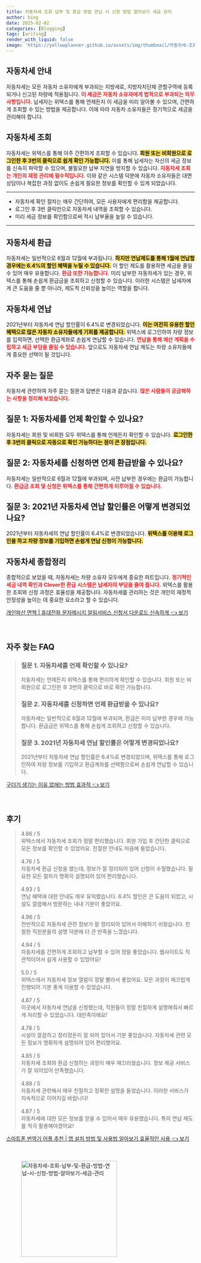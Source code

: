 ```yaml
---
title: 자동차세 조회 납부 및 환급 방법 연납 시 신청 방법 알아보기 세금 관리
author: bing
date: 2025-02-02
categories: [Blogging]
tags: [writing]
render_with_liquid: false
image: 'https://yellowplanner.github.io/assets/img/thumbnail/자동차세-조회-납부-및-환급-방법-연납-시-신청-방법-알아보기-세금-관리.webp'
---
```



<h2 id='자동차세_안내'>자동차세 안내</h2>

<p>자동차세는 모든 자동차 소유자에게 부과되는 지방세로, 지방자치단체 관할구역에 등록되거나 신고된 차량에 적용됩니다. <b><span style="color: #ee2323;">이 세금은 자동차 소유자에게 법적으로 부과되는 의무 사항입니다.</span></b> 납세자는 위텍스를 통해 언제든지 이 세금을 미리 알아볼 수 있으며, 간편하게 조회할 수 있는 방법을 제공합니다. 이에 따라 자동차 소유자들은 정기적으로 세금을 관리해야 합니다.</p>

<h2 id='자동차세_조회'>자동차세 조회</h2>

<p>자동차세는 위텍스를 통해 아주 간편하게 조회할 수 있습니다. <b><span style="background-color: #ffe066;">회원 또는 비회원으로 로그인한 후 3번의 클릭으로 쉽게 확인 가능합니다.</span></b> 이를 통해 납세자는 자신의 세금 정보를 신속히 파악할 수 있으며, 불필요한 납부 지연을 방지할 수 있습니다. <b><span style="color: #ee2323;">자동차세 조회는 개인의 재정 관리에 필수적입니다.</span></b> 이와 같은 시스템 덕분에 자동차 소유자들은 대면 상담이나 복잡한 과정 없이도 손쉽게 필요한 정보를 확인할 수 있게 되었습니다.</p>

<hr />

<ul>
    <li>자동차세 확인 절차는 매우 간단하여, 모든 사용자에게 편리함을 제공합니다.</li>
    <li>로그인 후 3번 클릭만으로 자동차세 내역을 조회할 수 있습니다.</li>
    <li>미리 세금 정보를 확인함으로써 적시 납부율을 높일 수 있습니다.</li>
</ul>

<hr />

<h2 id='자동차세_환급'>자동차세 환급</h2>

<p>자동차세는 일반적으로 6월과 12월에 부과됩니다. <b><span style="background-color: #ffe066;">하지만 연납제도를 통해 1월에 연납할 경우에는 6.4%의 할인 혜택을 누릴 수 있습니다.</span></b> 이 할인 제도를 활용하면 세금을 줄일 수 있어 매우 유용합니다. <b><span style="color: #ee2323;">환급 또한 가능합니다.</span></b> 미리 납부한 자동차세가 있는 경우, 위텍스를 통해 손쉽게 환급금을 조회하고 신청할 수 있습니다. 이러한 시스템은 납세자에게 큰 도움을 줄 뿐 아니라, 제도적 신뢰성을 높이는 역할을 합니다.</p>

<h2 id='자동차세_연납'>자동차세 연납</h2>

<p>2021년부터 자동차세 연납 할인률이 6.4%로 변경되었습니다. <b><span style="background-color: #ffe066;">이는 여전히 유용한 할인 혜택으로 많은 자동차 소유자들에게 기회를 제공합니다.</span></b> 위텍스에 로그인하여 차량 정보를 입력하면, 선택한 환급계좌로 손쉽게 연납할 수 있습니다. <b><span style="color: #ee2323;">연납을 통해 예산 계획을 수립하고 세금 부담을 줄일 수 있습니다.</span></b> 앞으로도 자동차세 연납 제도는 차량 소유자들에게 중요한 선택이 될 것입니다.</p>

<h2 id='자주_묻는_질문'>자주 묻는 질문</h2>

<p>자동차세 관련하여 자주 묻는 질문과 답변은 다음과 같습니다. <b><span style="color: #ee2323;">많은 사람들이 궁금해하는 사항을 정리해 보았습니다.</span></b></p>

<h2 id='질문_1_자동차세_확인'>질문 1: 자동차세를 언제 확인할 수 있나요?</h2>

<p>자동차세는 회원 및 비회원 모두 위텍스를 통해 언제든지 확인할 수 있습니다. <b><span style="background-color: #ffe066;">로그인한 후 3번의 클릭으로 자동으로 확인 가능하다는 점이 큰 장점입니다.</span></b></p>

<h2 id='질문_2_자동차세_환급'>질문 2: 자동차세를 신청하면 언제 환급받을 수 있나요?</h2>

<p>자동차세는 일반적으로 6월과 12월에 부과되며, 사전 납부한 경우에는 환급이 가능합니다. <b><span style="color: #ee2323;">환급금 조회 및 신청은 위텍스를 통해 간편하게 이루어질 수 있습니다.</span></b></p>

<h2 id='질문_3_자동차세_연납할인'>질문 3: 2021년 자동차세 연납 할인률은 어떻게 변경되었나요?</h2>

<p>2021년부터 자동차세의 연납 할인률이 6.4%로 변경되었습니다. <b><span style="background-color: #ffe066;">위텍스를 이용해 로그인을 하고 차량 정보를 기입하면 손쉽게 연납 신청이 가능합니다.</span></b></p>

<h2 id='자동차세_종합정리'>자동차세 종합정리</h2>

<p>종합적으로 보았을 때, 자동차세는 차량 소유자 모두에게 중요한 파트입니다. <b><span style="color: #ee2323;">정기적인 세금 내역 확인과 Clever한 환급 시스템은 납세자의 부담을 줄여 줍니다.</span></b> 위텍스를 활용한 조회와 신청 과정은 효율성을 제공합니다. 자동차세를 관리하는 것은 개인의 재정적 안정성을 높이는 데 중요한 요소라고 할 수 있습니다.</p>


<p><a class="click-button" title="개인파산 면책 | 휴대전화 문자메시지 알림서비스 신청서 다운로드 신속하게" href="https://yellowplanner.github.io/posts/%EA%B0%9C%EC%9D%B8%ED%8C%8C%EC%82%B0-%EB%A9%B4%EC%B1%85-%ED%9C%B4%EB%8C%80%EC%A0%84%ED%99%94-%EB%AC%B8%EC%9E%90%EB%A9%94%EC%8B%9C%EC%A7%80-%EC%95%8C%EB%A6%BC%EC%84%9C%EB%B9%84%EC%8A%A4-%EC%8B%A0%EC%B2%AD%EC%84%9C-%EB%8B%A4%EC%9A%B4%EB%A1%9C%EB%93%9C-%EC%8B%A0%EC%86%8D%ED%95%98%EA%B2%8C/" rel="dofollow">개인파산 면책 | 휴대전화 문자메시지 알림서비스 신청서 다운로드 신속하게 👈 보기</a></p><br>
<h2 id='자주_찾는_FAQ'>자주 찾는 FAQ</h2>
<div itemscope="" itemtype="https://schema.org/FAQPage"> 
<blockquote> 
<div itemscope="" itemprop="mainEntity" itemtype="https://schema.org/Question"> 
<h3 itemprop="name">질문 1. 자동차세를 언제 확인할 수 있나요?</h3> 
<div itemscope="" itemprop="acceptedAnswer" itemtype="https://schema.org/Answer"> 
<span itemprop="text"> 
<p>자동차세는 언제든지 위텍스를 통해 편리하게 확인할 수 있습니다. 회원 또는 비회원으로 로그인한 후 3번의 클릭으로 바로 확인 가능합니다.</p> 
</span> 
</div> 
</div> 

<div itemscope="" itemprop="mainEntity" itemtype="https://schema.org/Question"> 
<h3 itemprop="name">질문 2. 자동차세를 신청하면 언제 환급받을 수 있나요?</h3> 
<div itemscope="" itemprop="acceptedAnswer" itemtype="https://schema.org/Answer"> 
<span itemprop="text"> 
<p>자동차세는 일반적으로 6월과 12월에 부과되며, 환급은 미리 납부한 경우에 가능합니다. 환급금은 위텍스를 통해 손쉽게 조회하고 신청할 수 있습니다.</p> 
</span> 
</div> 
</div> 

<div itemscope="" itemprop="mainEntity" itemtype="https://schema.org/Question"> 
<h3 itemprop="name">질문 3. 2021년 자동차세 연납 할인률은 어떻게 변경되었나요?</h3> 
<div itemscope="" itemprop="acceptedAnswer" itemtype="https://schema.org/Answer"> 
<span itemprop="text"> 
<p>2021년부터 자동차세 연납 할인률은 6.4%로 변경되었으며, 위텍스를 통해 로그인하여 차량 정보를 기입하고 환급계좌를 선택함으로써 손쉽게 연납할 수 있습니다.</p> 
</span> 
</div> 
</div> 

</blockquote> 
</div>
<p><a class="click-button" title="구더기 생기는 이유 없애는 방법 효과적" href="https://yellowplanner.github.io/posts/%EA%B5%AC%EB%8D%94%EA%B8%B0-%EC%83%9D%EA%B8%B0%EB%8A%94-%EC%9D%B4%EC%9C%A0-%EC%97%86%EC%95%A0%EB%8A%94-%EB%B0%A9%EB%B2%95-%ED%9A%A8%EA%B3%BC%EC%A0%81/" rel="dofollow">구더기 생기는 이유 없애는 방법 효과적 👈 보기</a></p><br>
<h2 id='후기'>후기</h2>
<div itemscope itemtype="https://schema.org/Product">
  <blockquote>
  <div itemprop="review" itemscope itemtype="https://schema.org/Review">
      <div itemprop="reviewRating" itemscope itemtype="https://schema.org/Rating"> <span itemprop="ratingValue">4.86</span> / <span itemprop="bestRating">5</span> </div>
      <span itemprop="reviewBody">위텍스에서 자동차세 조회가 정말 편리했습니다. 회원 가입 후 간단한 클릭으로 모든 정보를 확인할 수 있었어요. 친절한 안내도 마음에 들었습니다.</span>
  </div>
  <br>
  <div itemprop="review" itemscope itemtype="https://schema.org/Review">
      <div itemprop="reviewRating" itemscope itemtype="https://schema.org/Rating"> <span itemprop="ratingValue">4.76</span> / <span itemprop="bestRating">5</span> </div>
      <span itemprop="reviewBody">자동차세 환급 신청을 했는데, 정보가 잘 정리되어 있어 신청이 수월했습니다. 필요한 모든 절차가 명확히 설명되어 있어 편리했습니다.</span>
  </div>
  <br>
  <div itemprop="review" itemscope itemtype="https://schema.org/Review">
      <div itemprop="reviewRating" itemscope itemtype="https://schema.org/Rating"> <span itemprop="ratingValue">4.93</span> / <span itemprop="bestRating">5</span> </div>
      <span itemprop="reviewBody">연납 혜택에 대한 안내도 매우 유익했습니다. 6.4% 할인은 큰 도움이 되었고, 시설도 깔끔해서 방문하는 내내 기분이 좋았어요.</span>
  </div>
  <br>
  <div itemprop="review" itemscope itemtype="https://schema.org/Review">
      <div itemprop="reviewRating" itemscope itemtype="https://schema.org/Rating"> <span itemprop="ratingValue">4.96</span> / <span itemprop="bestRating">5</span> </div>
      <span itemprop="reviewBody">전반적으로 자동차세 관련 정보가 잘 정리되어 있어서 이해하기 쉬웠습니다. 친절한 직원분들의 설명 덕분에 더 큰 만족을 느꼈습니다.</span>
  </div>
  <br>
  <div itemprop="review" itemscope itemtype="https://schema.org/Review">
      <div itemprop="reviewRating" itemscope itemtype="https://schema.org/Rating"> <span itemprop="ratingValue">4.94</span> / <span itemprop="bestRating">5</span> </div>
      <span itemprop="reviewBody">자동차세를 간편하게 조회하고 납부할 수 있어 정말 좋았습니다. 웹사이트도 직관적이어서 쉽게 사용할 수 있었어요!</span>
  </div>
  <br>
  <div itemprop="review" itemscope itemtype="https://schema.org/Review">
      <div itemprop="reviewRating" itemscope itemtype="https://schema.org/Rating"> <span itemprop="ratingValue">5.0</span> / <span itemprop="bestRating">5</span> </div>
      <span itemprop="reviewBody">위텍스에서 자동차세 정보 열람이 정말 빨라서 좋았어요. 모든 과정이 매끄럽게 진행되어 기분 좋게 이용할 수 있었습니다.</span>
  </div>
  <br>
  <div itemprop="review" itemscope itemtype="https://schema.org/Review">
      <div itemprop="reviewRating" itemscope itemtype="https://schema.org/Rating"> <span itemprop="ratingValue">4.87</span> / <span itemprop="bestRating">5</span> </div>
      <span itemprop="reviewBody">이곳에서 자동차세 연납을 신청했는데, 직원들이 정말 친절하게 설명해줘서 빠르게 처리할 수 있었습니다. 대만족이에요!</span>
  </div>
  <br>
  <div itemprop="review" itemscope itemtype="https://schema.org/Review">
      <div itemprop="reviewRating" itemscope itemtype="https://schema.org/Rating"> <span itemprop="ratingValue">4.78</span> / <span itemprop="bestRating">5</span> </div>
      <span itemprop="reviewBody">시설이 깔끔하고 정리정돈이 잘 되어 있어서 기분 좋았습니다. 자동차세 관련 모든 정보가 명확하게 설명되어 있어 편리했어요.</span>
  </div>
  <br>
  <div itemprop="review" itemscope itemtype="https://schema.org/Review">
      <div itemprop="reviewRating" itemscope itemtype="https://schema.org/Rating"> <span itemprop="ratingValue">4.85</span> / <span itemprop="bestRating">5</span> </div>
      <span itemprop="reviewBody">자동차세 조회와 환급 신청하는 과정이 매우 매끄러웠습니다. 정보 제공 서비스가 잘 되어있어 만족했습니다.</span>
  </div>
  <br>
  <div itemprop="review" itemscope itemtype="https://schema.org/Review">
      <div itemprop="reviewRating" itemscope itemtype="https://schema.org/Rating"> <span itemprop="ratingValue">4.88</span> / <span itemprop="bestRating">5</span> </div>
      <span itemprop="reviewBody">자동차세 관련해서 매우 친절하고 정확한 설명을 들었습니다. 이러한 서비스가 지속적으로 이어지길 바랍니다!</span>
  </div>
  <br>
  <div itemprop="review" itemscope itemtype="https://schema.org/Review">
      <div itemprop="reviewRating" itemscope itemtype="https://schema.org/Rating"> <span itemprop="ratingValue">4.87</span> / <span itemprop="bestRating">5</span> </div>
      <span itemprop="reviewBody">자동차세에 대한 모든 정보를 얻을 수 있어서 매우 유용했습니다. 특히 연납 제도를 적극 활용해야겠어요!</span>
  </div>
  </blockquote>
</div>
<p><a class="click-button" title="스마트폰 번역기 어플 추천 | 앱 설치 방법 및 사용법 알아보기 효율적인 사용" href="https://yellowplanner.github.io/posts/%EC%8A%A4%EB%A7%88%ED%8A%B8%ED%8F%B0-%EB%B2%88%EC%97%AD%EA%B8%B0-%EC%96%B4%ED%94%8C-%EC%B6%94%EC%B2%9C-%EC%95%B1-%EC%84%A4%EC%B9%98-%EB%B0%A9%EB%B2%95-%EB%B0%8F-%EC%82%AC%EC%9A%A9%EB%B2%95-%EC%95%8C%EC%95%84%EB%B3%B4%EA%B8%B0-%ED%9A%A8%EC%9C%A8%EC%A0%81%EC%9D%B8-%EC%82%AC%EC%9A%A9/" rel="dofollow">스마트폰 번역기 어플 추천 | 앱 설치 방법 및 사용법 알아보기 효율적인 사용 👈 보기</a></p><br>
<figure class="image"><img src="https://yellowplanner.github.io/assets/img/thumbnail/자동차세-조회-납부-및-환급-방법-연납-시-신청-방법-알아보기-세금-관리.webp" alt="자동차세-조회-납부-및-환급-방법-연납-시-신청-방법-알아보기-세금-관리" width="256" height="256"></figure>
